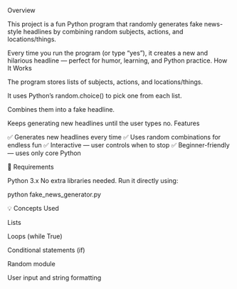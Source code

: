 Overview

This project is a fun Python program that randomly generates fake news-style headlines by combining random subjects, actions, and locations/things.

Every time you run the program (or type “yes”), it creates a new and hilarious headline — perfect for humor, learning, and Python practice.
How It Works

The program stores lists of subjects, actions, and locations/things.

It uses Python’s random.choice() to pick one from each list.

Combines them into a fake headline.

Keeps generating new headlines until the user types no.
Features

✅ Generates new headlines every time
✅ Uses random combinations for endless fun
✅ Interactive — user controls when to stop
✅ Beginner-friendly — uses only core Python

🧰 Requirements

Python 3.x
No extra libraries needed.
Run it directly using:

python fake_news_generator.py

💡 Concepts Used

Lists

Loops (while True)

Conditional statements (if)

Random module

User input and string formatting

